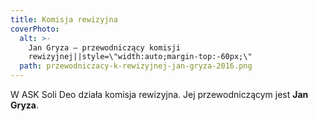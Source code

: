 ```yaml
---
title: Komisja rewizyjna
coverPhoto:
  alt: >-
    Jan Gryza – przewodniczący komisji
    rewizyjnej||style=\"width:auto;margin-top:-60px;\"
  path: przewodniczacy-k-rewizyjnej-jan-gryza-2016.png
---
```

W ASK Soli Deo działa komisja rewizyjna. Jej przewodniczącym jest **Jan Gryza**.